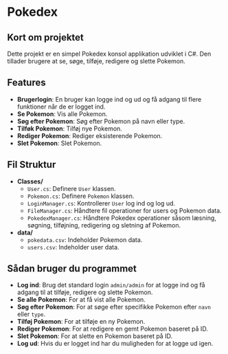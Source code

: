 # Pokedex

## Kort om projektet

Dette projekt er en simpel Pokedex konsol applikation udviklet i C#. Den tillader brugere at se, søge, tilføje, redigere og slette Pokemon.

## Features

- **Brugerlogin**: En bruger kan logge ind og ud og få adgang til flere funktioner når de er logget ind.
- **Se Pokemon**: Vis alle Pokemon.
- **Søg efter Pokemon**: Søg efter Pokemon på navn eller type.
- **Tilføk Pokemon**: Tilføj nye Pokemon.
- **Rediger Pokemon**: Rediger eksisterende Pokemon.
- **Slet Pokemon**: Slet Pokemon.

## Fil Struktur

- **Classes/**
  - `User.cs`: Definere `User` klassen.
  - `Pokemon.cs`: Definere `Pokemon` klassen.
  - `LoginManager.cs`: Kontrollerer `User` log ind og log ud.
  - `FileManager.cs`: Håndtere fil operationer for users og Pokemon data.
  - `PokedexManager.cs`: Håndtere Pokedex operationer såsom læsning, søgning, tilføjning, redigering og sletning af Pokemon.
- **data/**
  - `pokedata.csv`: Indeholder Pokemon data.
  - `users.csv`: Indeholder user data.

## Sådan bruger du programmet

- **Log ind**: Brug det standard login `admin/admin` for at logge ind og få adgang til at tilføje, redigere og slette Pokemon.
- **Se alle Pokemon**: For at få vist alle Pokemon.
- **Søg efter Pokemon**: For at søge efter specifikke Pokemon efter `navn` eller `type`.
- **Tilføj Pokemon**: For at tilføje en ny Pokemon.
- **Rediger Pokemon**: For at redigere en gemt Pokemon baseret på ID.
- **Slet Pokemon**: For at slette en Pokemon baseret på ID.
- **Log ud**: Hvis du er logget ind har du muligheden for at logge ud igen.
